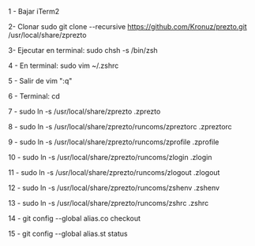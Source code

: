 1 - Bajar iTerm2

2- Clonar
sudo git clone --recursive https://github.com/Kronuz/prezto.git /usr/local/share/zprezto

3- Ejecutar en terminal:
sudo chsh -s /bin/zsh

4 - En terminal:
sudo vim ~/.zshrc

5 - Salir de vim
":q"

6 - Terminal:
cd

7 - 
sudo ln -s /usr/local/share/zprezto .zprezto

8 - 
sudo ln -s /usr/local/share/zprezto/runcoms/zpreztorc .zpreztorc

9 -
sudo ln -s /usr/local/share/zprezto/runcoms/zprofile .zprofile

10 -
sudo ln -s /usr/local/share/zprezto/runcoms/zlogin .zlogin

11 -
sudo ln -s /usr/local/share/zprezto/runcoms/zlogout .zlogout

12 -
sudo ln -s /usr/local/share/zprezto/runcoms/zshenv .zshenv

13 -
sudo ln -s /usr/local/share/zprezto/runcoms/zshrc .zshrc

14 - git config --global alias.co checkout

15 - git config --global alias.st status
